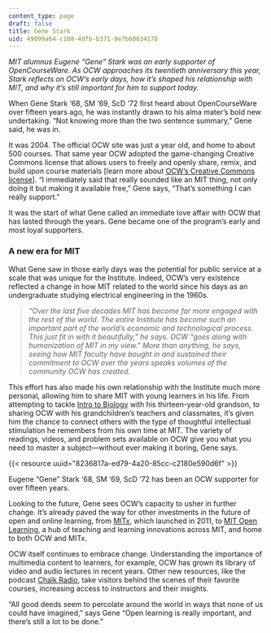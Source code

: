 ```yaml
---
content_type: page
draft: false
title: Gene Stark
uid: 49099a64-c108-4dfb-b371-0e7b60034178
---
```

*MIT alumnus Eugene “Gene” Stark was an early supporter of OpenCourseWare. As OCW approaches its twentieth anniversary this year, Stark reflects on OCW’s early days, how it’s shaped his relationship with MIT, and why it’s still important for him to support today.*

When Gene Stark ‘68, SM ‘69, ScD ‘72 first heard about OpenCourseWare over fifteen years ago, he was instantly drawn to his alma mater’s bold new undertaking. “Not knowing more than the two sentence summary,” Gene said, he was in.

It was 2004. The official OCW site was just a year old, and home to about 500 courses. That same year OCW adopted the game-changing Creative Commons license that allows users to freely and openly share, remix, and build upon course materials \[learn more about [OCW’s Creative Commons license](https://creativecommons.org/licenses/by-nc-sa/4.0/)\]. “I immediately said that really sounded like an MIT thing, not only doing it but making it available free,” Gene says, “That’s something I can really support.”

It was the start of what Gene called an immediate love affair with OCW that has lasted through the years. Gene became one of the program’s early and most loyal supporters.

### **A new era for MIT**

What Gene saw in those early days was the potential for public service at a scale that was unique for the Institute. Indeed, OCW’s very existence reflected a change in how MIT related to the world since his days as an undergraduate studying electrical engineering in the 1960s.

> *“Over the last five decades MIT has become far more engaged with the rest of the world. The entire Institute has become such an important part of the world’s economic and technological process. This just fit in with it beautifully,” he says. OCW “goes along with humanization of MIT in my view.” More than anything, he says, seeing how MIT faculty have bought in and sustained their commitment to OCW over the years speaks volumes of the community OCW has created.*

This effort has also made his own relationship with the Institute much more personal, allowing him to share MIT with young learners in his life. From attempting to tackle [Intro to Biology](https://ocw.mit.edu/courses/biology/7-012-introduction-to-biology-fall-2004/) with his thirteen-year-old grandson, to sharing OCW with his grandchildren’s teachers and classmates, it’s given him the chance to connect others with the type of thoughtful intellectual stimulation he remembers from his own time at MIT. The variety of readings, videos, and problem sets available on OCW give you what you need to master a subject—without ever making it boring, Gene says.

{{< resource uuid="8236817a-ed79-4a20-85cc-c2180e590d6f" >}}

Eugene “Gene” Stark ‘68, SM ‘69, ScD ‘72 has been an OCW supporter for over fifteen years.

Looking to the future, Gene sees OCW’s capacity to usher in further change. It’s already paved the way for other investments in the future of open and online learning, from [MITx](https://openlearning.mit.edu/courses-programs/mitx-courses-edx), which launched in 2011, to [MIT Open Learning](https://openlearning.mit.edu/), a hub of teaching and learning innovations across MIT, and home to both OCW and MITx.

OCW itself continues to embrace change. Understanding the importance of multimedia content to learners, for example, OCW has grown its library of video and audio lectures in recent years. Other new resources, like the podcast [Chalk Radio](https://chalk-radio.simplecast.com/), take visitors behind the scenes of their favorite courses, increasing access to instructors and their insights.

“All good deeds seem to percolate around the world in ways that none of us could have imagined,” says Gene “Open learning is really important, and there’s still a lot to be done.”